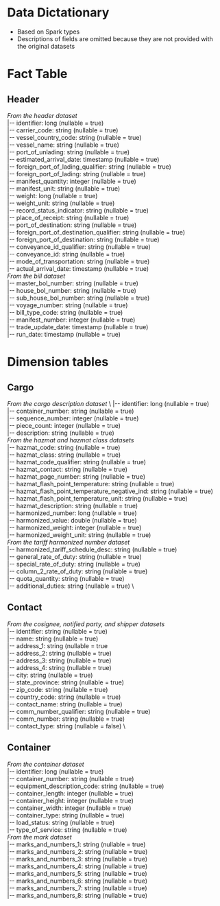 # Data Dictationary

- Based on Spark types
- Descriptions of fields are omitted because they are not provided with the original datasets

# Fact Table

## Header

*From the header dataset* \
 |-- identifier: long (nullable = true) \
 |-- carrier_code: string (nullable = true) \
 |-- vessel_country_code: string (nullable = true) \
 |-- vessel_name: string (nullable = true) \
 |-- port_of_unlading: string (nullable = true) \
 |-- estimated_arrival_date: timestamp (nullable = true) \
 |-- foreign_port_of_lading_qualifier: string (nullable = true) \
 |-- foreign_port_of_lading: string (nullable = true) \
 |-- manifest_quantity: integer (nullable = true) \
 |-- manifest_unit: string (nullable = true) \
 |-- weight: long (nullable = true) \
 |-- weight_unit: string (nullable = true) \
 |-- record_status_indicator: string (nullable = true) \
 |-- place_of_receipt: string (nullable = true) \
 |-- port_of_destination: string (nullable = true) \
 |-- foreign_port_of_destination_qualifier: string (nullable = true) \
 |-- foreign_port_of_destination: string (nullable = true) \
 |-- conveyance_id_qualifier: string (nullable = true) \
 |-- conveyance_id: string (nullable = true) \
 |-- mode_of_transportation: string (nullable = true) \
 |-- actual_arrival_date: timestamp (nullable = true) \
*From the bill dataset* \
 |-- master_bol_number: string (nullable = true) \
 |-- house_bol_number: string (nullable = true) \
 |-- sub_house_bol_number: string (nullable = true) \
 |-- voyage_number: string (nullable = true) \
 |-- bill_type_code: string (nullable = true) \
 |-- manifest_number: integer (nullable = true) \
 |-- trade_update_date: timestamp (nullable = true) \
 |-- run_date: timestamp (nullable = true)

# Dimension tables

## Cargo

*From the cargo description dataset* \ 
 |-- identifier: long (nullable = true) \
 |-- container_number: string (nullable = true) \
 |-- sequence_number: integer (nullable = true) \
 |-- piece_count: integer (nullable = true) \
 |-- description: string (nullable = true) \
*From the hazmat and hazmat class datasets* \
 |-- hazmat_code: string (nullable = true) \
 |-- hazmat_class: string (nullable = true) \
 |-- hazmat_code_qualifier: string (nullable = true) \
 |-- hazmat_contact: string (nullable = true) \
 |-- hazmat_page_number: string (nullable = true) \
 |-- hazmat_flash_point_temperature: string (nullable = true) \
 |-- hazmat_flash_point_temperature_negative_ind: string (nullable = true) \
 |-- hazmat_flash_point_temperature_unit: string (nullable = true) \
 |-- hazmat_description: string (nullable = true) \
 |-- harmonized_number: long (nullable = true) \
 |-- harmonized_value: double (nullable = true) \
 |-- harmonized_weight: integer (nullable = true) \
 |-- harmonized_weight_unit: string (nullable = true) \
*From the tariff harmonized number dataset* \
 |-- harmonized_tariff_schedule_desc: string (nullable = true) \
 |-- general_rate_of_duty: string (nullable = true) \
 |-- special_rate_of_duty: string (nullable = true) \
 |-- column_2_rate_of_duty: string (nullable = true) \
 |-- quota_quantity: string (nullable = true) \
 |-- additional_duties: string (nullable = true) \

## Contact

*From the cosignee, notified party, and shipper datasets* \
 |-- identifier: string (nullable = true) \
 |-- name: string (nullable = true) \
 |-- address_1: string (nullable = true \
 |-- address_2: string (nullable = true) \
 |-- address_3: string (nullable = true) \
 |-- address_4: string (nullable = true) \
 |-- city: string (nullable = true) \
 |-- state_province: string (nullable = true) \
 |-- zip_code: string (nullable = true) \
 |-- country_code: string (nullable = true) \
 |-- contact_name: string (nullable = true) \
 |-- comm_number_qualifier: string (nullable = true) \
 |-- comm_number: string (nullable = true) \
 |-- contact_type: string (nullable = false) \

## Container 

*From the container dataset* \
 |-- identifier: long (nullable = true) \
 |-- container_number: string (nullable = true) \
 |-- equipment_description_code: string (nullable = true) \
 |-- container_length: integer (nullable = true) \
 |-- container_height: integer (nullable = true) \
 |-- container_width: integer (nullable = true) \
 |-- container_type: string (nullable = true) \
 |-- load_status: string (nullable = true) \
 |-- type_of_service: string (nullable = true) \
*From the mark dataset* \
 |-- marks_and_numbers_1: string (nullable = true) \
 |-- marks_and_numbers_2: string (nullable = true) \
 |-- marks_and_numbers_3: string (nullable = true) \
 |-- marks_and_numbers_4: string (nullable = true) \
 |-- marks_and_numbers_5: string (nullable = true) \
 |-- marks_and_numbers_6: string (nullable = true) \
 |-- marks_and_numbers_7: string (nullable = true) \
 |-- marks_and_numbers_8: string (nullable = true)
